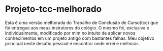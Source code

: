 # Projeto-tcc-melhorado
Esta é uma versão melhorada do Trabalho de Conclusão de Curso(tcc) que foi entregue aos meus instrutores do colégio. O mesmo foi, exclusiva e individualmente, modificado por mim no intuito de aplicar novos conhecimentos em um projeto antigo com bastantes falhas. Meu objetivo principal neste desafio pessoal é encontrar onde errei e melhorar.
